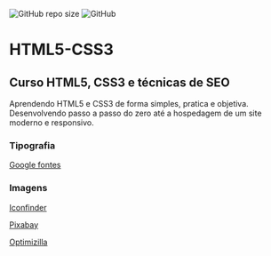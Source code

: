 ![GitHub repo size](https://img.shields.io/github/repo-size/anatecnologia/HTML5-CSS3)
![GitHub](https://img.shields.io/github/license/anatecnologia/HTML5-CSS3)
# HTML5-CSS3
## Curso HTML5, CSS3 e técnicas de SEO
Aprendendo HTML5 e CSS3 de forma simples, pratica e objetiva. Desenvolvendo passo a passo do zero até a hospedagem de um site moderno e responsivo.
### Tipografia
[Google fontes]()


### Imagens
[Iconfinder]()

[Pixabay]()

[Optimizilla]()
